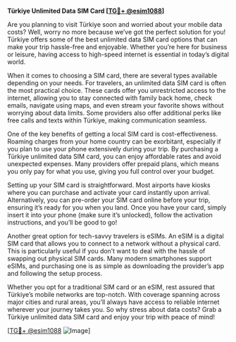 **Türkiye Unlimited Data SIM Card [[TG💪+ @esim1088](https://t.me/s/esim1088)]**

Are you planning to visit Türkiye soon and worried about your mobile data costs? Well, worry no more because we’ve got the perfect solution for you! Türkiye offers some of the best unlimited data SIM card options that can make your trip hassle-free and enjoyable. Whether you’re here for business or leisure, having access to high-speed internet is essential in today’s digital world.

When it comes to choosing a SIM card, there are several types available depending on your needs. For travelers, an unlimited data SIM card is often the most practical choice. These cards offer you unrestricted access to the internet, allowing you to stay connected with family back home, check emails, navigate using maps, and even stream your favorite shows without worrying about data limits. Some providers also offer additional perks like free calls and texts within Türkiye, making communication seamless.

One of the key benefits of getting a local SIM card is cost-effectiveness. Roaming charges from your home country can be exorbitant, especially if you plan to use your phone extensively during your trip. By purchasing a Türkiye unlimited data SIM card, you can enjoy affordable rates and avoid unexpected expenses. Many providers offer prepaid plans, which means you only pay for what you use, giving you full control over your budget.

Setting up your SIM card is straightforward. Most airports have kiosks where you can purchase and activate your card instantly upon arrival. Alternatively, you can pre-order your SIM card online before your trip, ensuring it’s ready for you when you land. Once you have your card, simply insert it into your phone (make sure it’s unlocked), follow the activation instructions, and you’ll be good to go!

Another great option for tech-savvy travelers is eSIMs. An eSIM is a digital SIM card that allows you to connect to a network without a physical card. This is particularly useful if you don’t want to deal with the hassle of swapping out physical SIM cards. Many modern smartphones support eSIMs, and purchasing one is as simple as downloading the provider’s app and following the setup process.

Whether you opt for a traditional SIM card or an eSIM, rest assured that Türkiye’s mobile networks are top-notch. With coverage spanning across major cities and rural areas, you’ll always have access to reliable internet wherever your journey takes you. So why stress about data costs? Grab a Türkiye unlimited data SIM card and enjoy your trip with peace of mind!

[[TG💪+ @esim1088](https://t.me/s/esim1088) ![Image](https://i.postimg.cc/Y0z9fWf4/image.png)]